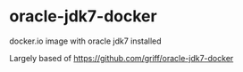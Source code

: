 oracle-jdk7-docker
==================

docker.io image with oracle jdk7 installed

Largely based of https://github.com/griff/oracle-jdk7-docker
